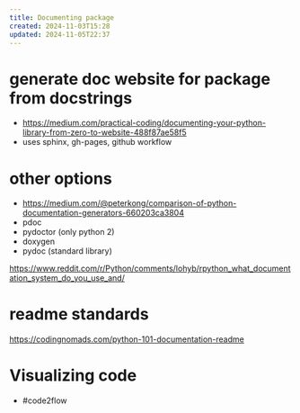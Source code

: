 ```yaml
---
title: Documenting package
created: 2024-11-03T15:28
updated: 2024-11-05T22:37
---
```



# generate doc website for package from docstrings
- https://medium.com/practical-coding/documenting-your-python-library-from-zero-to-website-488f87ae58f5
- uses sphinx, gh-pages, github workflow

# other options
- https://medium.com/@peterkong/comparison-of-python-documentation-generators-660203ca3804
- pdoc
- pydoctor (only python 2)
- doxygen
- pydoc (standard library)

https://www.reddit.com/r/Python/comments/lohyb/rpython_what_documentation_system_do_you_use_and/


# readme standards
https://codingnomads.com/python-101-documentation-readme

# Visualizing code
- #code2flow 